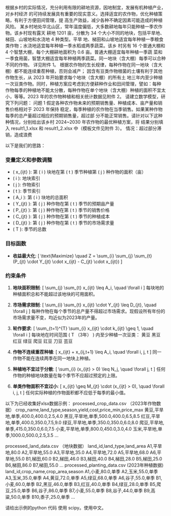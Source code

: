 根据乡村的实际情况，充分利用有限的耕地资源，因地制宜，发展有机种植产业，对乡村经济 的可持续发展具有重要的现实意义。选择适宜的农作物，优化种植策略，有利于方便田间管理，提 高生产效益，减少各种不确定因素可能造成的种植风险。 某乡村地处华北山区，常年温度偏低，大多数耕地每年只能种植一季农作物。该乡村现有露天 耕地 1201 亩，分散为 34 个大小不同的地块，包括平旱地、梯田、山坡地和水浇地 4 种类型。平旱 地、梯田和山坡地适宜每年种植一季粮食类作物；水浇地适宜每年种植一季水稻或两季蔬菜。该乡 村另有 16 个普通大棚和 4 个智慧大棚，每个大棚耕地面积为 0.6 亩。普通大棚适宜每年种植一季蔬 菜和一季食用菌，智慧大棚适宜每年种植两季蔬菜。同一地块（含大棚）每季可以合种不同的作物。 详见附件 1。 根据农作物的生长规律，每种作物在同一地块（含大棚）都不能连续重茬种植，否则会减产； 因含有豆类作物根菌的土壤有利于其他作物生长，从 2023 年开始要求每个地块（含大棚）的所有土 地三年内至少种植一次豆类作物。同时，种植方案应考虑到方便耕种作业和田间管理，譬如：每种 作物每季的种植地不能太分散，每种作物在单个地块（含大棚）种植的面积不宜太小，等等。2023 年的农作物种植和相关统计数据见附件 2。 请建立数学模型，研究下列问题： 问题 1 假定各种农作物未来的预期销售量、种植成本、亩产量和销售价格相对于 2023 年保持 稳定，每季种植的农作物在当季销售。如果某种作物每季的总产量超过相应的预期销售量，超过部 分不能正常销售。请针对以下这种种情况，分别给出该乡村 2024~2030 年农作物的最优种植方案，将 结果分别填入 result1_1.xlsx 和 result1_2.xlsx 中（模板文件见附件 3）。 情况：超过部分滞销，造成浪费

以下是我们的思路：
### 变量定义和参数调整

- \( x_{ijt} \): 第 \( i \) 块地在第 \( t \) 季节种植第 \( j \) 种作物的面积（亩）
- \( i \): 地块索引
- \( j \): 作物索引
- \( t \): 季节索引
- \( A_i \): 第 \( i \) 块地的总面积
- \( Y_{jt} \): 第 \( j \) 种作物在第 \( t \) 季节的预期亩产量
- \( P_{jt} \): 第 \( j \) 种作物在第 \( t \) 季节的销售价格
- \( C_{jt} \): 第 \( j \) 种作物在第 \( t \) 季节的种植成本
- \( D_{jt} \): 第 \( j \) 种作物在第 \( t \) 季节的市场需求量
- \( T \): 季节的总数

### 目标函数
- **收益最大化**:
  \[
  \text{Maximize} \quad Z = \sum_{i} \sum_{j} \sum_{t} (P_{jt} \cdot Y_{jt} \cdot x_{ijt} - C_{jt} \cdot x_{ijt})
  \]

### 约束条件

1. **地块面积限制**:
   \[
   \sum_{j} \sum_{t} x_{ijt} \leq A_i, \quad \forall i
   \]
   每块地的种植面积总和不能超过该地块的可用面积。

2. **市场需求限制**:
   \[
   \sum_{i} \sum_{t} x_{ijt} \cdot Y_{jt} \leq D_{jt}, \quad \forall j
   \]
   每种作物在每个季节的总产量不得超过市场需求。现假设所有年份的市场需求量不变，均近似为2023年的产量。

3. **轮作要求**:
   \[
   \sum_{t=1}^{T} \sum_{i} x_{ijt} \cdot k_{ijt} \geq 1, \quad \forall i
   \]
   每块地在时间范围 \( T （3年） \) 内至少种植一次豆类：
   黄豆
黑豆
红豆
绿豆
爬豆
豇豆
刀豆
芸豆

4. **作物不连续重茬种植**:
   \[
   x_{ijt} + x_{ij,t+1} \leq A_i, \quad \forall i, j, t
   \]
   同一作物不能在连续两季在同一地块上种植。

5. **种植地不宜过于分散**:
   \[
   \sum_{i} (x_{ijt} > 0) \leq N_j, \quad \forall j, t
   \]
   任何作物的种植地块数量在每个季节不应超过预定的上限。

6. **单类作物面积不宜过小**:
   \[
   x_{ijt} \geq M_{jt} \cdot (x_{ijt} > 0), \quad \forall i, j, t
   \]
   任何实际种植的作物面积都不应低于每季的最小值。

以下为已经收集好xlsx数据示例： processed_crop_data.csv （2023年作物数据）
crop_name,land_type,season,yield,cost,price_min,price_max
黄豆,平旱地,单季,400.0,400.0,2.5,4.0
黑豆,平旱地,单季,500.0,400.0,6.5,8.5
红豆,平旱地,单季,400.0,350.0,7.5,9.0
绿豆,平旱地,单季,350.0,350.0,6.0,8.0
爬豆,平旱地,单季,415.0,350.0,6.0,7.5
小麦,平旱地,单季,800.0,450.0,3.0,4.0
玉米,平旱地,单季,1000.0,500.0,2.5,3.5
...

processed_land_data.csv （地块数据）
land_id,land_type,land_area
A1,平旱地,80.0
A2,平旱地,55.0
A3,平旱地,35.0
A4,平旱地,72.0
A5,平旱地,68.0
A6,平旱地,55.0
B1,梯田,60.0
B2,梯田,46.0
B3,梯田,40.0
B4,梯田,28.0
B5,梯田,25.0
B6,梯田,86.0
B7,梯田,55.0
...
processed_planting_data.csv (2023年种植数据)
land_id,crop_name,crop_area,season
A1,小麦,80.0,单季
A2,玉米,55.0,单季
A3,玉米,35.0,单季
A4,黄豆,72.0,单季
A5,绿豆,68.0,单季
A6,谷子,55.0,单季
B1,小麦,60.0,单季
B2,黑豆,46.0,单季
B3,红豆,40.0,单季
B4,绿豆,28.0,单季
B5,爬豆,25.0,单季
B6,谷子,86.0,单季
B7,小麦,55.0,单季
B8,谷子,44.0,单季
B9,高粱,50.0,单季
B10,黍子,25.0,单季
...

请给出示例的python 代码 使用 scipy。使用中文。